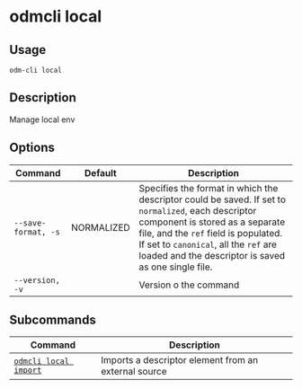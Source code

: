 # odmcli local

## Usage

`odm-cli local`

## Description

Manage local env

## Options

| Command             | Default    | Description                                                                                                                                                                                                                                                                    |
|---------------------|------------|--------------------------------------------------------------------------------------------------------------------------------------------------------------------------------------------------------------------------------------------------------------------------------|
| `--save-format, -s` | NORMALIZED | Specifies the format in which the descriptor could be saved. If set to `normalized`, each descriptor component is stored as a separate file, and the `ref` field is populated. If set to `canonical`, all the `ref` are loaded and the descriptor is saved as one single file. |
| `--version, -v`     |            | Version o the command                                                                                                                                                                                                                                                          |

## Subcommands

| Command                                      | Description                                          |
|----------------------------------------------|------------------------------------------------------|
| [`odmcli local import`](cmd-local-import.md) | Imports a descriptor element from an external source |
